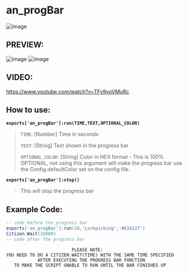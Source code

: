 # an_progBar
![image](https://user-images.githubusercontent.com/36258300/177007964-d6fea7d4-7705-4f2a-811d-5d723bbe9385.png)

## PREVIEW:
![image](https://user-images.githubusercontent.com/36258300/177007983-c46b1d05-94cb-4b91-957b-0d8e3b3c9960.png)
![image](https://user-images.githubusercontent.com/36258300/177007993-11cfae1b-5ccc-43f7-a234-678b9b902af8.png)

## VIDEO:
https://www.youtube.com/watch?v=TFv9voVMuRc

## How to use:
**`exports['an_progBar']:run(TIME,TEXT,OPTIONAL_COLOR)`**
> `TIME`: [Number] Time in seconds
> 
> `TEXT`: [String] Text shown in the progress bar
> 
> `OPTIONAL_COLOR`: [String] Color in HEX format - This is 100% OPTIONAL, not using this argument will make the progress bar use the Config.defaultColor set on the config file.

**`exports['an_progBar']:stop()`**
> This will stop the progress bar

## Example Code:
```lua
-- code before the progress bar
exports['an_progBar']:run(10,'Lockpicking','#E14127')
Citizen.Wait(10000)
-- code after the progress bar
```



>>> 
                             PLEASE NOTE:
    YOU NEED TO DO A CITIZEN.WAIT(TIME) WITH THE SAME TIME SPECIFIED
                AFTER EXECUTING THE PROGRESS BAR FUNCTION
       TO MAKE THE SCRIPT UNABLE TO RUN UNTIL THE BAR FINISHES UP

